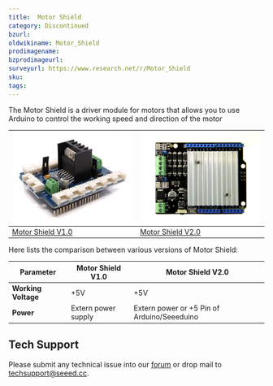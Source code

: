 ```yaml
---
title:  Motor Shield‏‎
category: Discontinued
bzurl:
oldwikiname: Motor_Shield‏‎
prodimagename:
bzprodimageurl:
surveyurl: https://www.research.net/r/Motor_Shield
sku:
tags:
---
```


The Motor Shield is a driver module for motors that allows you to use Arduino to control the working speed and direction of the motor


|![](https://github.com/SeeedDocument/Motor_Shield/raw/master/img/Smotoshield2.jpg)|![](https://github.com/SeeedDocument/Motor_Shield/raw/master/img/Motorshield_01.jpg)|
|---|---|
|[Motor Shield V1.0](https://seeeddoc.github.io/Motor_Shield_V1.0/)|[Motor Shield V2.0](https://seeeddoc.github.io/Motor_Shield_V2.0/)|

Here lists the comparison between various versions of Motor Shield:

 |Parameter|Motor Shield V1.0|Motor Shield V2.0|
 |---|---|---|
|**Working Voltage**|+5V|+5V|
 |**Power**|Extern power supply|Extern power or +5 Pin of Arduino/Seeeduino|

## Tech Support
Please submit any technical issue into our [forum](http://forum.seeedstudio.com/) or drop mail to techsupport@seeed.cc. 